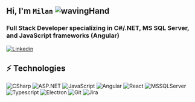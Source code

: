 ## Hi, I'm ```Milan``` ![wavingHand](https://user-images.githubusercontent.com/35643276/102718900-0dba6800-42eb-11eb-8885-e81bc2e3c37c.gif)
### Full Stack Developer specializing in C#/.NET, MS SQL Server, and JavaScript frameworks (Angular)
[![Linkedin](https://img.shields.io/badge/LinkedIn-blue?style=flat&logo=LinkedIn&labelColor=blue)](https://www.linkedin.com/in/milancuckovic)

##
## ⚡ Technologies
![CSharp](https://img.shields.io/static/v1?message=CSharp&logo=CSharp&labelColor=black&color=239128&logoColor=white&label=%20)
![ASP.NET](https://img.shields.io/static/v1?message=ASP.NET&logo=dotnet&labelColor=512bd4&color=00ace6&logoColor=white&label=%20)
![JavaScript](https://img.shields.io/static/v1?message=JavaScript&logo=JavaScript&labelColor=black&color=f7df1e&logoColor=white&label=%20)
![Angular](https://img.shields.io/static/v1?message=Angular&logo=angular&labelColor=red&color=1182c3&logoColor=white&label=%20)
![React](https://img.shields.io/static/v1?message=React&logo=react&labelColor=5c5c5c&color=1182c3&logoColor=white&label=%20)
![MSSQLServer](https://img.shields.io/static/v1?message=Microsoft%20SQL%20Server&logo=microsoft-sql-server&labelColor=f5f7f7&color=18abf0&logoColor=black&label=%20)
![Typescript](https://img.shields.io/static/v1?message=TypeScript&logo=typescript&labelColor=blue&color=blue&logoColor=white&label=%20)
![Electron](https://img.shields.io/static/v1?message=Electron&logo=electron&labelColor=59917e&color=59917e&logoColor=black&label=%20)
![Git](https://img.shields.io/static/v1?message=Git&logo=git&labelColor=red&color=red&logoColor=white&label=%20)
![Jira](https://img.shields.io/static/v1?message=Jira&logo=Jira&labelColor=0052cc&color=white&logoColor=white&label=%20)


<!--
**Programming4You/Programming4You** is a ✨ _special_ ✨ repository because its `README.md` (this file) appears on your GitHub profile.

Here are some ideas to get you started:

- 🔭 I’m currently working on ...
- 🌱 I’m currently learning ...
- 👯 I’m looking to collaborate on ...
- 🤔 I’m looking for help with ...
- 💬 Ask me about ...
- 📫 How to reach me: ...
- 😄 Pronouns: ...
- ⚡ Fun fact: ...
-->
